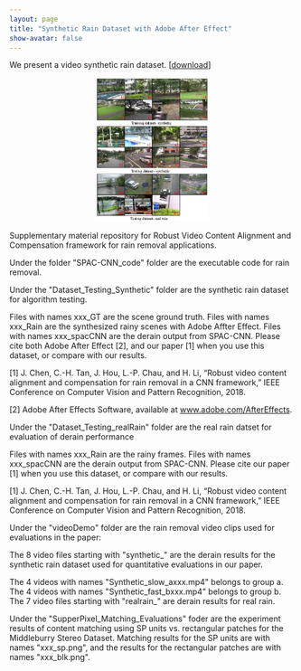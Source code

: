 ```yaml
---
layout: page
title: "Synthetic Rain Dataset with Adobe After Effect"
show-avatar: false
---
```


We present a video synthetic rain dataset. \[[download](https://github.com/hotndy/SPAC-SupplementaryMaterials)\]


<center><img src="rainDatasetThumb.jpg" alt="drawing" width="200px"/></center>

Supplementary material repository for Robust Video Content Alignment and Compensation framework for rain removal applications.

Under the folder "SPAC-CNN_code" folder are the executable code for rain removal.

Under the "Dataset_Testing_Synthetic" folder are the synthetic rain dataset for algorithm testing.

Files with names xxx_GT are the scene ground truth.
Files with names xxx_Rain are the synthesized rainy scenes with Adobe Affter Effect.
Files with names xxx_spacCNN are the derain output from SPAC-CNN.
Please cite both Adobe After Effect [2], and our paper [1] when you use this dataset, or compare with our results.

[1] J. Chen, C.-H. Tan, J. Hou, L.-P. Chau, and H. Li, “Robust video content alignment and compensation for rain removal in a CNN framework,” IEEE Conference on Computer Vision and Pattern Recognition, 2018.

[2] Adobe After Effects Software, available at www.adobe.com/AfterEffects.

Under the "Dataset_Testing_realRain" folder are the real rain datset for evaluation of derain performance

Files with names xxx_Rain are the rainy frames.
Files with names xxx_spacCNN are the derain output from SPAC-CNN.
Please cite our paper [1] when you use this dataset, or compare with our results.

[1] J. Chen, C.-H. Tan, J. Hou, L.-P. Chau, and H. Li, “Robust video content alignment and compensation for rain removal in a CNN framework,” IEEE Conference on Computer Vision and Pattern Recognition, 2018.

Under the "videoDemo" folder are the rain removal video clips used for evaluations in the paper:

The 8 video files starting with "synthetic_" are the derain results for the synthetic rain dataset used for quantitative evaluations in our paper.

The 4 videos with names "Synthetic_slow_axxx.mp4" belongs to group a.
The 4 videos with names "Synthetic_fast_bxxx.mp4" belongs to group b.
The 7 video files starting with "realrain_" are derain results for real rain.

Under the "SupperPixel_Matching_Evaluations" foder are the experiment results of content matching using SP units vs. rectangular patches for the Middleburry Stereo Dataset. Matching results for the SP units are with names "xxx_sp.png", and the results for the rectangular patches are with names "xxx_blk.png".
